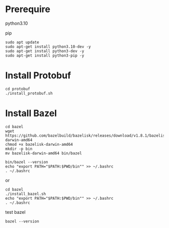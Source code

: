 <!--
  - Licensed to the Apache Software Foundation (ASF) under one
  - or more contributor license agreements.  See the NOTICE file
  - distributed with this work for additional information
  - regarding copyright ownership.  The ASF licenses this file
  - to you under the Apache License, Version 2.0 (the
  - "License"); you may not use this file except in compliance
  - with the License.  You may obtain a copy of the License at
  -
  -   http://www.apache.org/licenses/LICENSE-2.0
  -
  - Unless required by applicable law or agreed to in writing,
  - software distributed under the License is distributed on an
  - "AS IS" BASIS, WITHOUT WARRANTIES OR CONDITIONS OF ANY
  - KIND, either express or implied.  See the License for the
  - specific language governing permissions and limitations
  - under the License.
  -->

# Prerequire 
python3.10

pip

```
sudo apt update
sudo apt-get install python3.10-dev -y
sudo apt-get install python3-dev -y
sudo apt-get install python3-pip -y
```

# Install Protobuf
```
cd protobuf
./install_protobuf.sh
```

# Install Bazel
```
cd bazel
wget https://github.com/bazelbuild/bazelisk/releases/download/v1.8.1/bazelisk-darwin-amd64
chmod +x bazelisk-darwin-amd64
mkdir -p bin
mv bazelisk-darwin-amd64 bin/bazel

bin/bazel --version
echo "export PATH="$PATH:$PWD/bin"" >> ~/.bashrc
. ~/.bashrc
```
or
```
cd bazel
./install_bazel.sh
echo "export PATH="$PATH:$PWD/bin"" >> ~/.bashrc
. ~/.bashrc
```


test bazel
```
bazel --version
```
